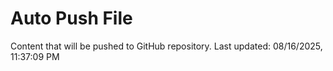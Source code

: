 # Auto Push File

Content that will be pushed to GitHub repository.
Last updated: 08/16/2025, 11:37:09 PM